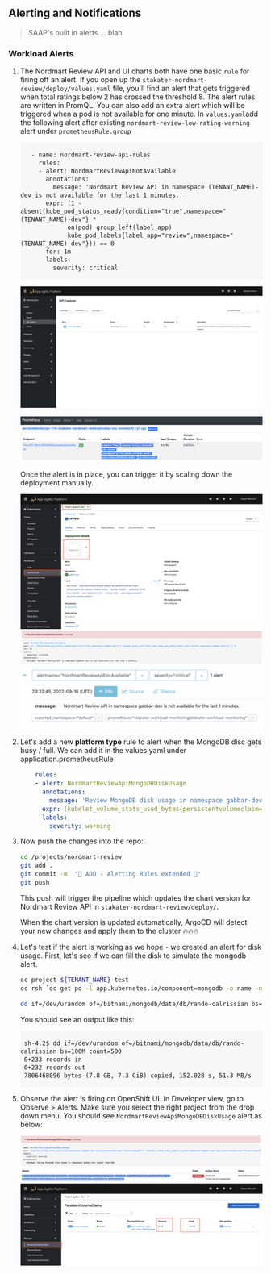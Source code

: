 ## Alerting and Notifications

> SAAP's built in alerts.... blah
### Workload Alerts

1. The Nordmart Review API and UI charts both have one basic `rule` for firing off an alert. If you open up the `stakater-nordmart-review/deploy/values.yaml` file, you'll find an alert that gets triggered when total ratings below 2 has crossed the threshold 8. The alert rules are written in PromQL. You can also add an extra alert which will be triggered when a pod is not available for one minute. In `values.yaml`add the following alert after existing `nordmart-review-low-rating-warning` alert under `prometheusRule.group`

    <div class="highlight" style="background: #f7f7f7">
    <pre><code class="language-yaml">
      - name: nordmart-review-api-rules
        rules:
        - alert: NordmartReviewApiNotAvailable
          annotations:
            message: 'Nordmart Review API in namespace (TENANT_NAME)-dev is not available for the last 1 minutes.'
          expr: (1 - absent(kube_pod_status_ready{condition="true",namespace="(TENANT_NAME)-dev"} * 
                on(pod) group_left(label_app) 
                kube_pod_labels{label_app="review",namespace="(TENANT_NAME)-dev"})) == 0
          for: 1m
          labels:
            severity: critical
    </code></pre></div>

    ![prometheus-rule](./images/review-prometheus-rule.png)

    ![review-service-monitor-state-up](./images/review-service-monitor-state-up.png)



   Once the alert is in place, you can trigger it by scaling down the deployment manually.



   ![prometheus-rule](./images/deployment-scale-down.png)
   ![prometheus-rule](./images/prometheus-alert-triggered.png)
   ![prometheus-rule](./images/alertmanager-alert-triggered.png)

2. Let's add a new **platform type** rule to alert when the MongoDB disc gets busy / full. We can add it in the values.yaml under application.prometheusRule

    ```yaml
        rules:
        - alert: NordmartReviewApiMongoDBDiskUsage
          annotations:
            message: 'Review MongoDB disk usage in namespace gabbar-dev higher than 80%'
          expr: (kubelet_volume_stats_used_bytes{persistentvolumeclaim="review-mongodb",namespace="<TENANT_NAME>-dev"} / kubelet_volume_stats_capacity_bytes{persistentvolumeclaim="review-mongodb",namespace="<TENANT_NAME>-dev"}) * 100 > 80
          labels:
            severity: warning
    ```

3. Now push the changes into the repo:

    ```bash
    cd /projects/nordmart-review
    git add .
    git commit -m  "🌳 ADD - Alerting Rules extended 🌳"
    git push
    ```

    This push will trigger the pipeline which updates the chart version for Nordmart Review API in `stakater-nordmart-review/deploy/`.

    When the chart version is updated automatically, ArgoCD will detect your new changes and apply them to the cluster 🔥🔥🔥

4. Let's test if the alert is working as we hope - we created an alert for disk usage. First, let's see if we can fill the disk to simulate the mongodb alert.

    ```bash
    oc project ${TENANT_NAME}-test
    oc rsh `oc get po -l app.kubernetes.io/component=mongodb -o name -n ${TENANT_NAME}-dev`
    ```

    ```bash
    dd if=/dev/urandom of=/bitnami/mongodb/data/db/rando-calrissian bs=100M count=500
    ```

    You should see an output like this:

    <div class="highlight" style="background: #f7f7f7">
    <pre><code class="language-bash">
    sh-4.2$ dd if=/dev/urandom of=/bitnami/mongodb/data/db/rando-calrissian bs=100M count=500
    0+233 records in
    0+232 records out
    7806468096 bytes (7.8 GB, 7.3 GiB) copied, 152.028 s, 51.3 MB/s
    </code></pre></div>

5. Observe the alert is firing on OpenShift UI. In Developer view, go to Observe > Alerts. Make sure you select the right project from the drop down menu. You should see `NordmartReviewApiMongoDBDiskUsage` alert as below:

    ![prometheus-rule](./images/mongodb-alert-triggered.png)
    ![prometheus-rule](./images/mongodb-pvc.png)
